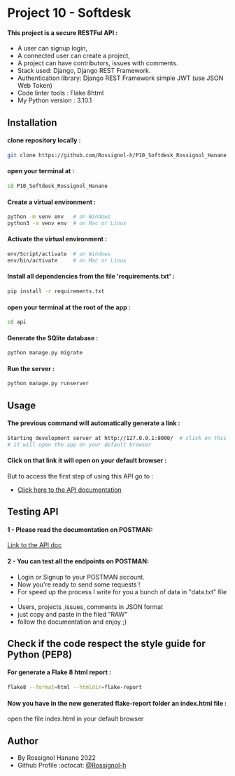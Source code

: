 # Project 10 - Softdesk

 #### This project is a secure RESTFul API :


- A user can signup login,
- A connected user can create a project,
- A project can have contributors, issues with comments.
- Stack used: Django, Django REST Framework.
- Authentication library: Django REST Framework simple JWT (use JSON Web Token)
- Code linter tools : Flake 8html
- My Python version : 3.10.1


## Installation

#### clone repository locally :

```bash
git clone https://github.com/Rossignol-h/P10_Softdesk_Rossignol_Hanane.git
```

#### open your terminal at :

```bash
cd P10_Softdesk_Rossignol_Hanane
```

#### Create a virtual environment :

```bash
python -m venv env   # on Windows
python3 -m venv env  # on Mac or Linux
```

#### Activate the virtual environment :
```bash
env/Script/activate  # on Windows
env/bin/activate     # on Mac or Linux
```

#### Install all dependencies from the file 'requirements.txt' :
```bash
pip install -r requirements.txt
```
#### open your terminal at the root of the app  :

```bash
cd api
```

#### Generate the SQlite database :
```bash
python manage.py migrate
```

#### Run the server :
```bash
python manage.py runserver
```

## Usage 

#### The previous command will automatically generate a link :
```bash
Starting development server at http://127.0.0.1:8000/  # click on this link
# it will open the app on your default browser
```

#### Click on that link it will open on your default browser :

But to access the first step of using this API go to :

- [Click here to the API documentation](http://127.0.0.1:8000/signup/‌) 


## Testing API 

#### 1 - Please read the documentation on POSTMAN:

[Link to the API doc](https://documenter.getpostman.com/view/23330358/2s83tCLDP2‌)

#### 2 - You can test all the endpoints on POSTMAN: 
- Login or Signup to your POSTMAN account.
- Now you're ready to send some requests !
- For speed up the process I write for you a bunch of data in "data.txt" file :
- Users, projects ,issues, comments in JSON format
- just copy and paste in the filed "RAW"
- follow the documentation and enjoy ;)

## Check if the code respect the style guide for Python (PEP8)

#### For generate a Flake 8 html report :
```bash
flake8 --format=html --htmldir=flake-report
```

#### Now you have in the new generated flake-report folder an index.html file :

open the file index.html in your default browser

## Author

- By Rossignol Hanane 2022 
- Github Profile :octocat: [@Rossignol-h](https://github.com/Rossignol-h)